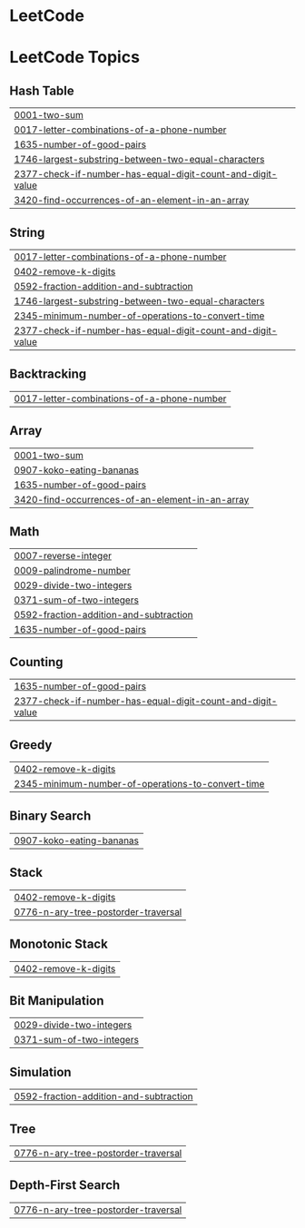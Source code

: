 # LeetCode
<!---LeetCode Topics Start-->
# LeetCode Topics
## Hash Table
|  |
| ------- |
| [0001-two-sum](https://github.com/RyanUsher606/LeetCode/tree/master/0001-two-sum) |
| [0017-letter-combinations-of-a-phone-number](https://github.com/RyanUsher606/LeetCode/tree/master/0017-letter-combinations-of-a-phone-number) |
| [1635-number-of-good-pairs](https://github.com/RyanUsher606/LeetCode/tree/master/1635-number-of-good-pairs) |
| [1746-largest-substring-between-two-equal-characters](https://github.com/RyanUsher606/LeetCode/tree/master/1746-largest-substring-between-two-equal-characters) |
| [2377-check-if-number-has-equal-digit-count-and-digit-value](https://github.com/RyanUsher606/LeetCode/tree/master/2377-check-if-number-has-equal-digit-count-and-digit-value) |
| [3420-find-occurrences-of-an-element-in-an-array](https://github.com/RyanUsher606/LeetCode/tree/master/3420-find-occurrences-of-an-element-in-an-array) |
## String
|  |
| ------- |
| [0017-letter-combinations-of-a-phone-number](https://github.com/RyanUsher606/LeetCode/tree/master/0017-letter-combinations-of-a-phone-number) |
| [0402-remove-k-digits](https://github.com/RyanUsher606/LeetCode/tree/master/0402-remove-k-digits) |
| [0592-fraction-addition-and-subtraction](https://github.com/RyanUsher606/LeetCode/tree/master/0592-fraction-addition-and-subtraction) |
| [1746-largest-substring-between-two-equal-characters](https://github.com/RyanUsher606/LeetCode/tree/master/1746-largest-substring-between-two-equal-characters) |
| [2345-minimum-number-of-operations-to-convert-time](https://github.com/RyanUsher606/LeetCode/tree/master/2345-minimum-number-of-operations-to-convert-time) |
| [2377-check-if-number-has-equal-digit-count-and-digit-value](https://github.com/RyanUsher606/LeetCode/tree/master/2377-check-if-number-has-equal-digit-count-and-digit-value) |
## Backtracking
|  |
| ------- |
| [0017-letter-combinations-of-a-phone-number](https://github.com/RyanUsher606/LeetCode/tree/master/0017-letter-combinations-of-a-phone-number) |
## Array
|  |
| ------- |
| [0001-two-sum](https://github.com/RyanUsher606/LeetCode/tree/master/0001-two-sum) |
| [0907-koko-eating-bananas](https://github.com/RyanUsher606/LeetCode/tree/master/0907-koko-eating-bananas) |
| [1635-number-of-good-pairs](https://github.com/RyanUsher606/LeetCode/tree/master/1635-number-of-good-pairs) |
| [3420-find-occurrences-of-an-element-in-an-array](https://github.com/RyanUsher606/LeetCode/tree/master/3420-find-occurrences-of-an-element-in-an-array) |
## Math
|  |
| ------- |
| [0007-reverse-integer](https://github.com/RyanUsher606/LeetCode/tree/master/0007-reverse-integer) |
| [0009-palindrome-number](https://github.com/RyanUsher606/LeetCode/tree/master/0009-palindrome-number) |
| [0029-divide-two-integers](https://github.com/RyanUsher606/LeetCode/tree/master/0029-divide-two-integers) |
| [0371-sum-of-two-integers](https://github.com/RyanUsher606/LeetCode/tree/master/0371-sum-of-two-integers) |
| [0592-fraction-addition-and-subtraction](https://github.com/RyanUsher606/LeetCode/tree/master/0592-fraction-addition-and-subtraction) |
| [1635-number-of-good-pairs](https://github.com/RyanUsher606/LeetCode/tree/master/1635-number-of-good-pairs) |
## Counting
|  |
| ------- |
| [1635-number-of-good-pairs](https://github.com/RyanUsher606/LeetCode/tree/master/1635-number-of-good-pairs) |
| [2377-check-if-number-has-equal-digit-count-and-digit-value](https://github.com/RyanUsher606/LeetCode/tree/master/2377-check-if-number-has-equal-digit-count-and-digit-value) |
## Greedy
|  |
| ------- |
| [0402-remove-k-digits](https://github.com/RyanUsher606/LeetCode/tree/master/0402-remove-k-digits) |
| [2345-minimum-number-of-operations-to-convert-time](https://github.com/RyanUsher606/LeetCode/tree/master/2345-minimum-number-of-operations-to-convert-time) |
## Binary Search
|  |
| ------- |
| [0907-koko-eating-bananas](https://github.com/RyanUsher606/LeetCode/tree/master/0907-koko-eating-bananas) |
## Stack
|  |
| ------- |
| [0402-remove-k-digits](https://github.com/RyanUsher606/LeetCode/tree/master/0402-remove-k-digits) |
| [0776-n-ary-tree-postorder-traversal](https://github.com/RyanUsher606/LeetCode/tree/master/0776-n-ary-tree-postorder-traversal) |
## Monotonic Stack
|  |
| ------- |
| [0402-remove-k-digits](https://github.com/RyanUsher606/LeetCode/tree/master/0402-remove-k-digits) |
## Bit Manipulation
|  |
| ------- |
| [0029-divide-two-integers](https://github.com/RyanUsher606/LeetCode/tree/master/0029-divide-two-integers) |
| [0371-sum-of-two-integers](https://github.com/RyanUsher606/LeetCode/tree/master/0371-sum-of-two-integers) |
## Simulation
|  |
| ------- |
| [0592-fraction-addition-and-subtraction](https://github.com/RyanUsher606/LeetCode/tree/master/0592-fraction-addition-and-subtraction) |
## Tree
|  |
| ------- |
| [0776-n-ary-tree-postorder-traversal](https://github.com/RyanUsher606/LeetCode/tree/master/0776-n-ary-tree-postorder-traversal) |
## Depth-First Search
|  |
| ------- |
| [0776-n-ary-tree-postorder-traversal](https://github.com/RyanUsher606/LeetCode/tree/master/0776-n-ary-tree-postorder-traversal) |
<!---LeetCode Topics End-->